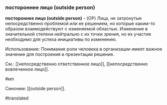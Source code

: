 ### постороннее лицо (outside person)

**постороннее лицо (outside person)** - (OP) Лица, не затронутые непосредственно проблемой или ее решением, но которые каким-то образом взаимодействуют с изменяемой областью. Изменение в значительной степени нейтрально с их точки зрения, но их участие необходимо для успеха инициативы по изменению.

Использование: Понимание роли человека в организации имеет важное значение для построения и презентации решения.

См.: [[непосредственно ответственное лицо]], [[непосредственно вовлеченное лицо]].

#мп

Синоним: [[outside person]].

#translated
